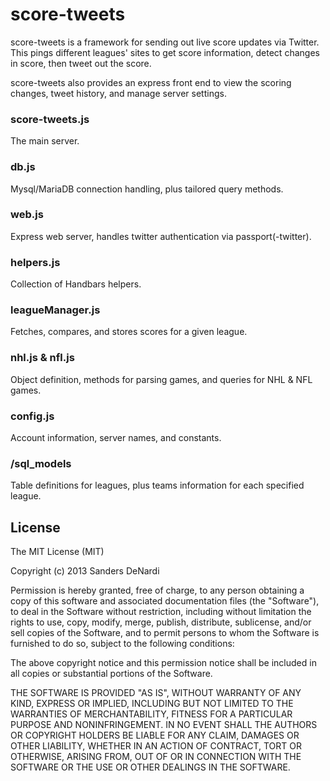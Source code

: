 score-tweets
============

score-tweets is a framework for sending out live score updates via Twitter. This pings different leagues' sites to get score information, detect changes in score, then tweet out the score.

score-tweets also provides an express front end to view the scoring changes, tweet history, and manage server settings.

### score-tweets.js
The main server.

### db.js
Mysql/MariaDB connection handling, plus tailored query methods.

### web.js
Express web server, handles twitter authentication via passport(-twitter).

### helpers.js
Collection of Handbars helpers.

### leagueManager.js
Fetches, compares, and stores scores for a given league.

### nhl.js & nfl.js
Object definition, methods for parsing games, and queries for NHL & NFL games.

### config.js
Account information, server names, and constants.

### /sql_models
Table definitions for leagues, plus teams information for each specified league.

## License

The MIT License (MIT)

Copyright (c) 2013 Sanders DeNardi

Permission is hereby granted, free of charge, to any person obtaining a copy
of this software and associated documentation files (the "Software"), to deal
in the Software without restriction, including without limitation the rights
to use, copy, modify, merge, publish, distribute, sublicense, and/or sell
copies of the Software, and to permit persons to whom the Software is
furnished to do so, subject to the following conditions:

The above copyright notice and this permission notice shall be included in all
copies or substantial portions of the Software.

THE SOFTWARE IS PROVIDED "AS IS", WITHOUT WARRANTY OF ANY KIND, EXPRESS OR
IMPLIED, INCLUDING BUT NOT LIMITED TO THE WARRANTIES OF MERCHANTABILITY,
FITNESS FOR A PARTICULAR PURPOSE AND NONINFRINGEMENT. IN NO EVENT SHALL THE
AUTHORS OR COPYRIGHT HOLDERS BE LIABLE FOR ANY CLAIM, DAMAGES OR OTHER
LIABILITY, WHETHER IN AN ACTION OF CONTRACT, TORT OR OTHERWISE, ARISING FROM,
OUT OF OR IN CONNECTION WITH THE SOFTWARE OR THE USE OR OTHER DEALINGS IN THE
SOFTWARE.